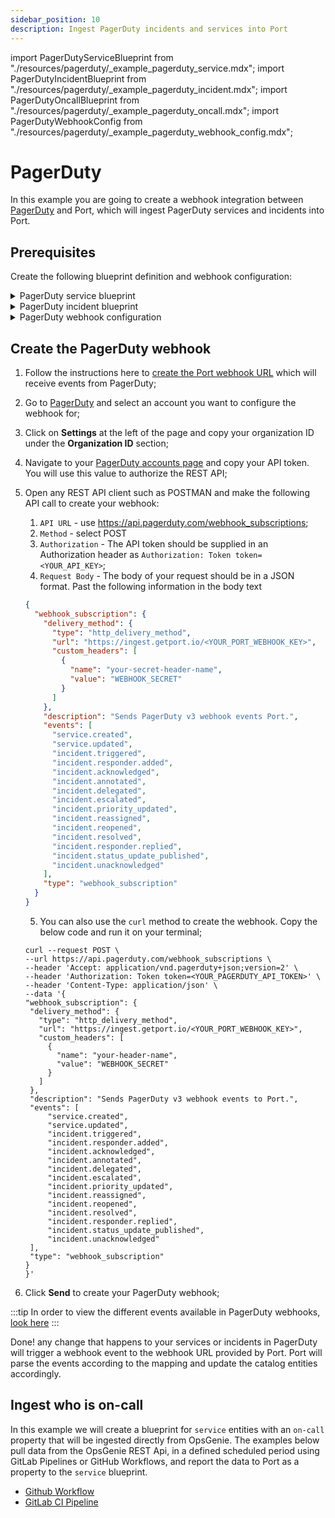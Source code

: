 ```yaml
---
sidebar_position: 10
description: Ingest PagerDuty incidents and services into Port
---
```


import PagerDutyServiceBlueprint from "./resources/pagerduty/\_example_pagerduty_service.mdx";
import PagerDutyIncidentBlueprint from "./resources/pagerduty/\_example_pagerduty_incident.mdx";
import PagerDutyOncallBlueprint from "./resources/pagerduty/\_example_pagerduty_oncall.mdx";
import PagerDutyWebhookConfig from "./resources/pagerduty/\_example_pagerduty_webhook_config.mdx";

# PagerDuty

In this example you are going to create a webhook integration between [PagerDuty](https://www.pagerduty.com/) and Port, which will ingest PagerDuty services and incidents into Port.

## Prerequisites

Create the following blueprint definition and webhook configuration:

<details>
<summary>PagerDuty service blueprint</summary>

<PagerDutyServiceBlueprint/>

</details>

<details>
<summary>PagerDuty incident blueprint</summary>

<PagerDutyIncidentBlueprint/>

</details>

<details>
<summary>PagerDuty webhook configuration</summary>

Remember to replace the `WEBHOOK_SECRET` with the real secret you specify when creating the webhook in PagerDuty.

<PagerDutyWebhookConfig/>

</details>

## Create the PagerDuty webhook

1. Follow the instructions here to [create the Port webhook URL](../webhook.md#configuring-webhook-endpoints) which will receive events from PagerDuty;
2. Go to [PagerDuty](https://www.pagerduty.com/) and select an account you want to configure the webhook for;
3. Click on **Settings** at the left of the page and copy your organization ID under the **Organization ID** section;
4. Navigate to your [PagerDuty accounts page](https://snyk.io/account/) and copy your API token. You will use this value to authorize the REST API;
5. Open any REST API client such as POSTMAN and make the following API call to create your webhook:

   1. `API URL` - use https://api.pagerduty.com/webhook_subscriptions;
   2. `Method` - select POST
   3. `Authorization` - The API token should be supplied in an Authorization header as `Authorization: Token token=<YOUR_API_KEY>`;
   4. `Request Body` - The body of your request should be in a JSON format. Past the following information in the body text

   ```json
   {
     "webhook_subscription": {
       "delivery_method": {
         "type": "http_delivery_method",
         "url": "https://ingest.getport.io/<YOUR_PORT_WEBHOOK_KEY>",
         "custom_headers": [
           {
             "name": "your-secret-header-name",
             "value": "WEBHOOK_SECRET"
           }
         ]
       },
       "description": "Sends PagerDuty v3 webhook events Port.",
       "events": [
         "service.created",
         "service.updated",
         "incident.triggered",
         "incident.responder.added",
         "incident.acknowledged",
         "incident.annotated",
         "incident.delegated",
         "incident.escalated",
         "incident.priority_updated",
         "incident.reassigned",
         "incident.reopened",
         "incident.resolved",
         "incident.responder.replied",
         "incident.status_update_published",
         "incident.unacknowledged"
       ],
       "type": "webhook_subscription"
     }
   }
   ```

   5. You can also use the `curl` method to create the webhook. Copy the below code and run it on your terminal;

   ```curl
   curl --request POST \
   --url https://api.pagerduty.com/webhook_subscriptions \
   --header 'Accept: application/vnd.pagerduty+json;version=2' \
   --header 'Authorization: Token token=<YOUR_PAGERDUTY_API_TOKEN>' \
   --header 'Content-Type: application/json' \
   --data '{
   "webhook_subscription": {
    "delivery_method": {
      "type": "http_delivery_method",
      "url": "https://ingest.getport.io/<YOUR_PORT_WEBHOOK_KEY>",
      "custom_headers": [
        {
          "name": "your-header-name",
          "value": "WEBHOOK_SECRET"
        }
      ]
    },
    "description": "Sends PagerDuty v3 webhook events to Port.",
    "events": [
        "service.created",
        "service.updated",
        "incident.triggered",
        "incident.responder.added",
        "incident.acknowledged",
        "incident.annotated",
        "incident.delegated",
        "incident.escalated",
        "incident.priority_updated",
        "incident.reassigned",
        "incident.reopened",
        "incident.resolved",
        "incident.responder.replied",
        "incident.status_update_published",
        "incident.unacknowledged"
    ],
    "type": "webhook_subscription"
   }
   }'
   ```

6. Click **Send** to create your PagerDuty webhook;

:::tip
In order to view the different events available in PagerDuty webhooks, [look here](https://developer.pagerduty.com/docs/db0fa8c8984fc-overview#event-types)
:::

Done! any change that happens to your services or incidents in PagerDuty will trigger a webhook event to the webhook URL provided by Port. Port will parse the events according to the mapping and update the catalog entities accordingly.

## Ingest who is on-call

In this example we will create a blueprint for `service` entities with an `on-call` property that will be ingested directly from OpsGenie.
The examples below pull data from the OpsGenie REST Api, in a defined scheduled period using GitLab Pipelines or GitHub Workflows, and report the data to Port as a property to the `service` blueprint.

- [Github Workflow](https://github.com/port-labs/opsgenie-oncall-example)
- [GitLab CI Pipeline](https://gitlab.com/getport-labs/opsgenie-oncall-example)
